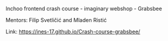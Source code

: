 Inchoo frontend crash course - imaginary webshop - Grabsbee

Mentors: Filip Svetličić and Mladen Ristić

Link: https://ines-17.github.io/Crash-course-grabsbee/ 
